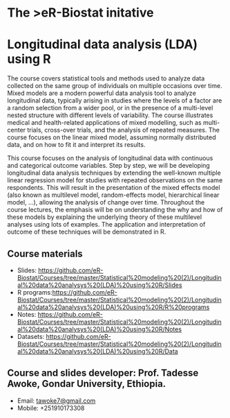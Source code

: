 # The >eR-Biostat initative
# Longitudinal data analysis (LDA) using R

The course covers statistical tools and methods used to analyze data collected on the same group of individuals on multiple occasions over time. 
Mixed models are a modern powerful data analysis tool to analyze longitudinal data, typically arising in studies where the levels of a factor 
are a random selection from a wider pool, or in the presence of a multi-level nested structure with different levels of variability. 
The course illustrates medical and health-related applications of mixed modelling, such as multi-center trials, cross-over trials, and the analysis of repeated measures. 
The course focuses on the linear mixed model, assuming normally distributed data, and on how to fit it and interpret its results.

This course focuses on the analysis of longitudinal data with continuous and categorical outcome variables. Step by step, we will be developing longitudinal data analysis techniques by extending the well-known multiple linear regression model for studies with repeated observations on the same respondents. This will result in the presentation of the mixed effects model (also known as multilevel model, random-effects model, hierarchical linear model, ...), allowing the analysis of change over time.
Throughout the course lectures, the emphasis will be on understanding the why and how of these models by explaining the underlying theory of these multilevel analyses using lots of examples. The application and interpretation of outcome of these techniques will be demonstrated in R.


## Course materials

 * Slides: https://github.com/eR-Biostat/Courses/tree/master/Statistical%20modeling%20(2)/Longitudinal%20data%20analysys%20(LDA)%20using%20R/Slides
 * R programs:https://github.com/eR-Biostat/Courses/tree/master/Statistical%20modeling%20(2)/Longitudinal%20data%20analysys%20(LDA)%20using%20R/R%20programs
 * Notes: https://github.com/eR-Biostat/Courses/tree/master/Statistical%20modeling%20(2)/Longitudinal%20data%20analysys%20(LDA)%20using%20R/Notes
 * Datasets: https://github.com/eR-Biostat/Courses/tree/master/Statistical%20modeling%20(2)/Longitudinal%20data%20analysys%20(LDA)%20using%20R/Data

## Course and slides developer:  Prof. Tadesse Awoke, Gondar University, Ethiopia.
 * Email: tawoke7@gmail.com
 * Mobile: +251910173308
